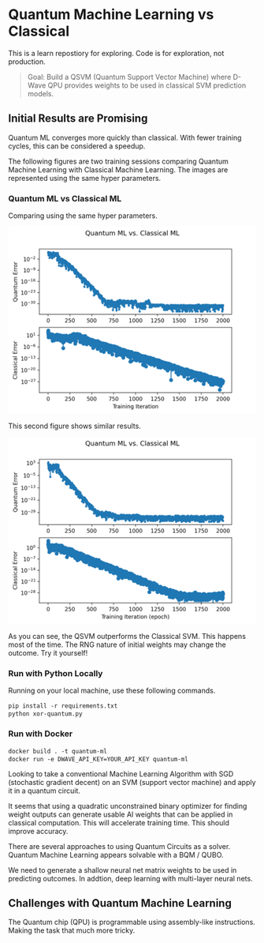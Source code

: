 # Quantum Machine Learning vs Classical

This is a learn repostiory for exploring.
Code is for exploration, not production.

> Goal: Build a QSVM (Quantum Support Vector Machine) where D-Wave QPU provides
> weights to be used in classical SVM prediction models.

## Initial Results are Promising

Quantum ML converges more quickly than classical.
With fewer training cycles, this can be considered a speedup.

The following figures are two training sessions comparing 
Quantum Machine Learning with Classical Machine Learning.
The images are represented using the same hyper parameters.

### Quantum ML vs Classical ML

Comparing using the same hyper parameters.

![Figure 1](media/quantum-ml-vs-classical-ml-1.png)

This second figure shows similar results.

![Figure 2](media/quantum-ml-vs-classical-ml-2.png)

As you can see, the QSVM outperforms the Classical SVM.
This happens most of the time.
The RNG nature of initial weights may change the outcome.
Try it yourself!

### Run with Python Locally

Running on your local machine, use these following commands.

```shell
pip install -r requirements.txt
python xor-quantum.py
```

### Run with Docker

```shell
docker build . -t quantum-ml
docker run -e DWAVE_API_KEY=YOUR_API_KEY quantum-ml
```

Looking to take a conventional Machine Learning Algorithm
with SGD (stochastic gradient decent) on an SVM (support vector machine)
and apply it in a quantum circuit.

It seems that using a quadratic unconstrained binary optimizer for
finding weight outputs can generate usable AI weights that can be
applied in classical computation.
This will accelerate training time.
This should improve accuracy.

There are several approaches to using Quantum Circuits as a solver.
Quantum Machine Learning appears solvable with a BQM / QUBO.

We need to generate a shallow neural net matrix weights
to be used in predicting outcomes.
In addtion, deep learning with multi-layer neural nets.

## Challenges with Quantum Machine Learning

The Quantum chip (QPU) is programmable using assembly-like instructions.
Making the task that much more tricky.
